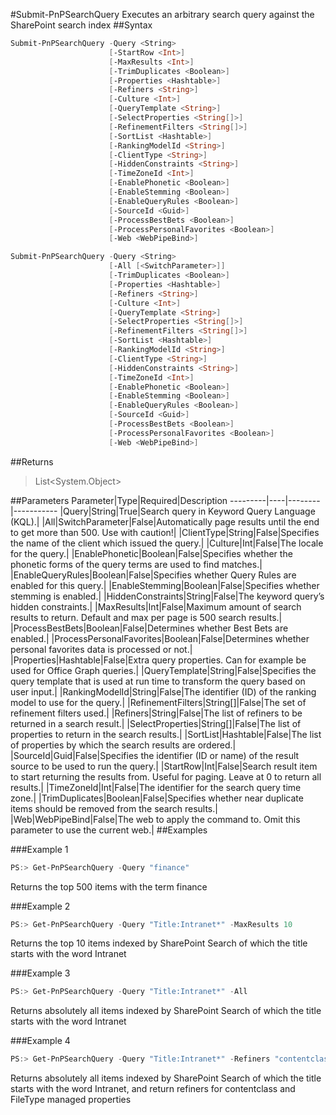 #Submit-PnPSearchQuery
Executes an arbitrary search query against the SharePoint search index
##Syntax
```powershell
Submit-PnPSearchQuery -Query <String>
                      [-StartRow <Int>]
                      [-MaxResults <Int>]
                      [-TrimDuplicates <Boolean>]
                      [-Properties <Hashtable>]
                      [-Refiners <String>]
                      [-Culture <Int>]
                      [-QueryTemplate <String>]
                      [-SelectProperties <String[]>]
                      [-RefinementFilters <String[]>]
                      [-SortList <Hashtable>]
                      [-RankingModelId <String>]
                      [-ClientType <String>]
                      [-HiddenConstraints <String>]
                      [-TimeZoneId <Int>]
                      [-EnablePhonetic <Boolean>]
                      [-EnableStemming <Boolean>]
                      [-EnableQueryRules <Boolean>]
                      [-SourceId <Guid>]
                      [-ProcessBestBets <Boolean>]
                      [-ProcessPersonalFavorites <Boolean>]
                      [-Web <WebPipeBind>]
```


```powershell
Submit-PnPSearchQuery -Query <String>
                      [-All [<SwitchParameter>]]
                      [-TrimDuplicates <Boolean>]
                      [-Properties <Hashtable>]
                      [-Refiners <String>]
                      [-Culture <Int>]
                      [-QueryTemplate <String>]
                      [-SelectProperties <String[]>]
                      [-RefinementFilters <String[]>]
                      [-SortList <Hashtable>]
                      [-RankingModelId <String>]
                      [-ClientType <String>]
                      [-HiddenConstraints <String>]
                      [-TimeZoneId <Int>]
                      [-EnablePhonetic <Boolean>]
                      [-EnableStemming <Boolean>]
                      [-EnableQueryRules <Boolean>]
                      [-SourceId <Guid>]
                      [-ProcessBestBets <Boolean>]
                      [-ProcessPersonalFavorites <Boolean>]
                      [-Web <WebPipeBind>]
```


##Returns
>List<System.Object>

##Parameters
Parameter|Type|Required|Description
---------|----|--------|-----------
|Query|String|True|Search query in Keyword Query Language (KQL).|
|All|SwitchParameter|False|Automatically page results until the end to get more than 500. Use with caution!|
|ClientType|String|False|Specifies the name of the client which issued the query.|
|Culture|Int|False|The locale for the query.|
|EnablePhonetic|Boolean|False|Specifies whether the phonetic forms of the query terms are used to find matches.|
|EnableQueryRules|Boolean|False|Specifies whether Query Rules are enabled for this query.|
|EnableStemming|Boolean|False|Specifies whether stemming is enabled.|
|HiddenConstraints|String|False|The keyword query’s hidden constraints.|
|MaxResults|Int|False|Maximum amount of search results to return. Default and max per page is 500 search results.|
|ProcessBestBets|Boolean|False|Determines whether Best Bets are enabled.|
|ProcessPersonalFavorites|Boolean|False|Determines whether personal favorites data is processed or not.|
|Properties|Hashtable|False|Extra query properties. Can for example be used for Office Graph queries.|
|QueryTemplate|String|False|Specifies the query template that is used at run time to transform the query based on user input.|
|RankingModelId|String|False|The identifier (ID) of the ranking model to use for the query.|
|RefinementFilters|String[]|False|The set of refinement filters used.|
|Refiners|String|False|The list of refiners to be returned in a search result.|
|SelectProperties|String[]|False|The list of properties to return in the search results.|
|SortList|Hashtable|False|The list of properties by which the search results are ordered.|
|SourceId|Guid|False|Specifies the identifier (ID or name) of the result source to be used to run the query.|
|StartRow|Int|False|Search result item to start returning the results from. Useful for paging. Leave at 0 to return all results.|
|TimeZoneId|Int|False|The identifier for the search query time zone.|
|TrimDuplicates|Boolean|False|Specifies whether near duplicate items should be removed from the search results.|
|Web|WebPipeBind|False|The web to apply the command to. Omit this parameter to use the current web.|
##Examples

###Example 1
```powershell
PS:> Get-PnPSearchQuery -Query "finance"
```
Returns the top 500 items with the term finance

###Example 2
```powershell
PS:> Get-PnPSearchQuery -Query "Title:Intranet*" -MaxResults 10
```
Returns the top 10 items indexed by SharePoint Search of which the title starts with the word Intranet

###Example 3
```powershell
PS:> Get-PnPSearchQuery -Query "Title:Intranet*" -All
```
Returns absolutely all items indexed by SharePoint Search of which the title starts with the word Intranet

###Example 4
```powershell
PS:> Get-PnPSearchQuery -Query "Title:Intranet*" -Refiners "contentclass,FileType(filter=6/0/*)"
```
Returns absolutely all items indexed by SharePoint Search of which the title starts with the word Intranet, and return refiners for contentclass and FileType managed properties
